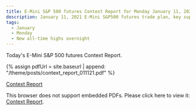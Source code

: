 ```yaml
---
title: E-Mini S&P 500 futures Context Report for Monday January 11, 2021
description: January 11, 2021 E-Mini S&P500 futures trade plan, key support and resistance zones, and volatility analysis.
tags:
  - January
  - Monday
  - New all-time highs overnight
---
```


Today's E-Mini S&P 500 futures Context Report.

{% assign pdfUrl = site.baseurl | append: "/theme/posts/context_report_011121.pdf" %}

<a href="{{pdfUrl}}">Context Report</a>

<object data="{{pdfUrl}}" type="application/pdf" width="700px" height="700px">
    <p>This browser does not support embedded PDFs. Please click here to view it: <a href="{{pdfUrl}}">Context Report</a>.</p>
</object>

